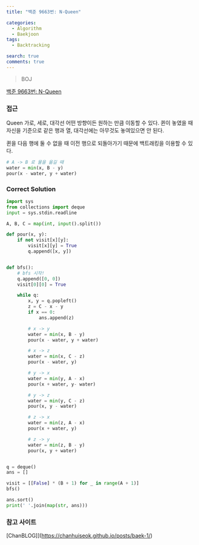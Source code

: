 ```yaml
---
title: "백준 9663번: N-Queen"

categories:
  - Algorithm
  - Baekjoon
tags:
  - Backtracking

search: true
comments: true
---
```


> BOJ

[백준 9663번: N-Queen](https://www.acmicpc.net/problem/9663)

### 접근

Queen
가로, 세로, 대각선 어떤 방향이든 원하는 만큼 이동할 수 있다.
퀸이 놓였을 때 자신을 기준으로 같은 행과 열, 대각선에는 아무것도 놓여있으면 안 된다.

퀸을 다음 행에 둘 수 없을 때 이전 행으로 되돌아가기 때문에 백트래킹을 이용할 수 있다.


```python
# A -> B 로 물을 옮길 때
water = min(x, B - y)
pour(x - water, y + water)
```

### Correct Solution

```python
import sys
from collections import deque
input = sys.stdin.readline

A, B, C = map(int, input().split())

def pour(x, y):
    if not visit[x][y]:
        visit[x][y] = True
        q.append([x, y])


def bfs():
    # bfs 시작!
    q.append([0, 0])
    visit[0][0] = True

    while q:
        x, y = q.popleft()
        z = C - x - y
        if x == 0:
            ans.append(z)

        # x -> y
        water = min(x, B - y)
        pour(x - water, y + water)

        # x -> z
        water = min(x, C - z)
        pour(x - water, y)

        # y -> x
        water = min(y, A - x)
        pour(x + water, y- water)

        # y -> z
        water = min(y, C - z)
        pour(x, y - water)

        # z -> x
        water = min(z, A - x)
        pour(x + water, y)

        # z -> y
        water = min(z, B - y)
        pour(x, y + water)


q = deque()
ans = []

visit = [[False] * (B + 1) for _ in range(A + 1)]
bfs()

ans.sort()
print(' '.join(map(str, ans)))

```

### 참고 사이트

[ChanBLOG]](https://chanhuiseok.github.io/posts/baek-1/)
